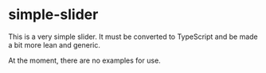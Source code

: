 # simple-slider
This is a very simple slider. It must be converted to TypeScript and be made a bit more lean and generic.

At the moment, there are no examples for use.